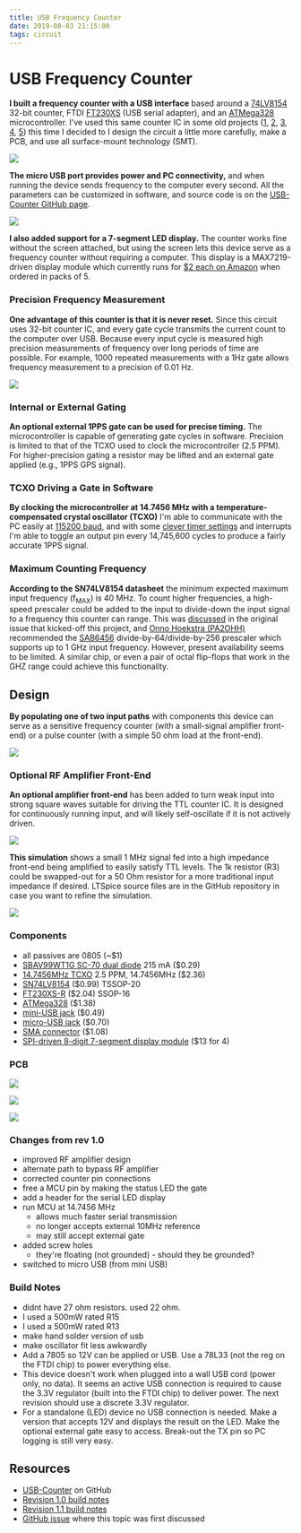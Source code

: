```yaml
---
title: USB Frequency Counter
date: 2019-08-03 21:15:00
tags: circuit
---
```


# USB Frequency Counter

**I built a frequency counter with a USB interface** based around a [74LV8154](https://www.ti.com/lit/ds/symlink/sn74lv8154.pdf) 32-bit counter, FTDI [FT230XS](https://www.ftdichip.com/Support/Documents/DataSheets/ICs/DS_FT230X.pdf) (USB serial adapter), and an [ATMega328](https://www.microchip.com/wwwproducts/en/ATmega328) microcontroller. I've used this same counter IC in some old projects ([1](https://swharden.com/blog/2011-03-14-frequency-counter-finished/), [2](https://swharden.com/blog/2011-02-12-wideband-receiver-works/), [3](https://swharden.com/blog/2011-02-09-minimal-radio-project-continues/), [4](https://swharden.com/blog/2011-02-04-frequency-counter-working/), [5](https://swharden.com/blog/2011-01-28-home-brew-transceiver-taking-shape/)) this time I decided to I design the circuit a little more carefully, make a PCB, and use all surface-mount technology (SMT).

<div class="center medium">

![](curved2.jpg)

</div>

**The micro USB port provides power and PC connectivity,** and when running the device sends frequency to the computer every second. All the parameters can be customized in software, and source code is on the [USB-Counter GitHub page](https://github.com/swharden/USB-Counter). 

<div class="center">

![](DSC_0132.jpg)

</div>

**I also added support for a 7-segment LED display.** The counter works fine without the screen attached, but using the screen lets this device serve as a frequency counter without requiring a computer. This display is a MAX7219-driven display module which currently runs for [$2 each on Amazon](https://www.amazon.com/s?k=max7219+segment) when ordered in packs of 5.

### Precision Frequency Measurement

**One advantage of this counter is that it is never reset.** Since this circuit uses 32-bit counter IC, and every gate cycle transmits the current count to the computer over USB. Because every input cycle is measured high precision measurements of frequency over long periods of time are possible. For example, 1000 repeated measurements with a 1Hz gate allows frequency measurement to a precision of 0.01 Hz.

<div class="center border medium">

![](2019-08-04-output.png)

</div>

### Internal or External Gating

**An optional external 1PPS gate can be used for precise timing.** The microcontroller is capable of generating gate cycles in software. Precision is limited to that of the TCXO used to clock the microcontroller (2.5 PPM). For higher-precision gating a resistor may be lifted and an external gate applied (e.g., 1PPS GPS signal).

### TCXO Driving a Gate in Software

**By clocking the microcontroller at 14.7456 MHz with a temperature-compensated crystal oscillator (TCXO)** I'm able to communicate with the PC easily at [115200 baud](http://ruemohr.org/~ircjunk/avr/baudcalc/avrbaudcalc-1.0.8.php), and with some [clever timer settings](https://eleccelerator.com/avr-timer-calculator/) and interrupts I'm able to toggle an output pin every 14,745,600 cycles to produce a fairly accurate 1PPS signal.

### Maximum Counting Frequency

**According to the SN74LV8154 datasheet** the minimum expected maximum input frequency (f<sub>MAX</sub>) is 40 MHz. To count higher frequencies, a high-speed prescaler could be added to the input to divide-down the input signal to a frequency this counter can range. This was [discussed]() in the original issue that kicked-off this project, and [Onno Hoekstra (PA2OHH)](https://www.qsl.net/pa2ohh/) recommended the [SAB6456](https://doc.lagout.org/electronics/doc/ic_various/SAB6456.PDF) divide-by-64/divide-by-256 prescaler which supports up to 1 GHz input frequency. However, present availability seems to be limited. A similar chip, or even a pair of octal flip-flops that work in the GHZ range could achieve this functionality.

## Design

**By populating one of two input paths** with components this device can serve as a sensitive frequency counter (with a small-signal amplifier front-end) or a pulse counter (with a simple 50 ohm load at the front-end).

<div class="center">

![](schematic.png)

</div>

### Optional RF Amplifier Front-End

**An optional amplifier front-end** has been added to turn weak input into strong square waves suitable for driving the TTL counter IC. It is designed for continuously running input, and will likely self-oscillate if it is not actively driven.

<div class="center border">

![](front-end.jpg)

</div>

**This simulation** shows a small 1 MHz signal fed into a high impedance front-end being amplified to easily satisfy TTL levels. The 1k resistor (R3) could be swapped-out for a 50 Ohm resistor for a more traditional input impedance if desired. LTSpice source files are in the GitHub repository in case you want to refine the simulation.

<div class="center border">

![](front-end-wave.jpg)

</div>

### Components
* all passives are 0805 (~$1)
* [SBAV99WT1G SC-70 dual diode](https://www.mouser.com/ProductDetail/ON-Semiconductor/SBAV99WT1G?qs=%2Fha2pyFaduhs9dhfVWP8oT%252BsAj5t0ZSYddkb6PuTtd0%3D) 215 mA ($0.29)
* [14.7456MHz TCXO](https://www.mouser.com/ProductDetail/Fox/FOX924B-147456?qs=sGAEpiMZZMt8oz%2FHeiymADfzZKRiEXclvcmWd5jLzoM%3D) 2.5 PPM, 14.7456MHz ($2.36)
* [SN74LV8154](https://www.mouser.com/ProductDetail/Texas-Instruments/SN74LV8154PWR?qs=sGAEpiMZZMtdY2G%252BSI3N4aQvQNXOTGN6Ghdjz%252BkScFE%3D) ($0.99) TSSOP-20
* [FT230XS-R](https://www.mouser.com/ProductDetail/FTDI/FT230XS-R?qs=sGAEpiMZZMtv%252Bwxsgy%2FhiIaF6qCroMVR1i2pEQA5UpU%3D) ($2.04) SSOP-16
* [ATMega328](https://www.mouser.com/ProductDetail/Microchip-Technology-Atmel/ATMEGA328PB-AU?qs=sGAEpiMZZMvc81WFyF5EdrSRAEYMYvHlMc95YQj%2FArE%3D) ($1.38)
* [mini-USB jack](https://www.mouser.com/ProductDetail/CUI/UJ2-MBH-1-SMT-TR?qs=sGAEpiMZZMu3xu3GWjvQiLfiCTO8RP%252Bk%252BIiwpoT5qew%3D) ($0.49)
* [micro-USB jack](https://www.mouser.com/ProductDetail/Hirose-Connector/ZX62D-B-5PA830?qs=sGAEpiMZZMulM8LPOQ%252Byk6r3VmhUEyMLT8hu1C1GYL85FtczwhvFwQ%3D%3D) ($0.70)
* [SMA connector](https://www.mouser.com/ProductDetail/LPRS/SMA-CONNECTOR?qs=sGAEpiMZZMuLQf%252BEuFsOrkd7M7rmHNHidLMZ%2Ftb%252B0T1YCJLScw0qLA%3D%3D) ($1.08)
* [SPI-driven 8-digit 7-segment display module](https://www.amazon.com/dp/B07CL2YNJQ) ($13 for 4)


### PCB

<div class="center border">

![](pcb-dsn.png)

</div>

<div class="center">

![](pcb-rndr.png)

</div>

<div class="center border">

![](DSC_0128.jpg)

</div>

### Changes from rev 1.0
* improved RF amplifier design
* alternate path to bypass RF amplifier
* corrected counter pin connections
* free a MCU pin by making the status LED the gate
* add a header for the serial LED display
* run MCU at 14.7456 MHz
  * allows much faster serial transmission
  * no longer accepts external 10MHz reference
  * may still accept external gate
* added screw holes
  * they're floating (not grounded) - should they be grounded?
* switched to micro USB (from mini USB)

### Build Notes
* didnt have 27 ohm resistors. used 22 ohm.
* I used a 500mW rated R15
* I used a 500mW rated R13
* make hand solder version of usb
* make oscillator fit less awkwardly
* Add a 7805 so 12V can be applied or USB. Use a 78L33 (not the reg on the FTDI chip) to power everything else.
* This device doesn't work when plugged into a wall USB cord (power only, no data). It seems an active USB connection is required to cause the 3.3V regulator (built into the FTDI chip) to deliver power. The next revision should use a discrete 3.3V regulator.
* For a standalone (LED) device no USB connection is needed. Make a version that accepts 12V and displays the result on the LED. Make the optional external gate easy to access. Break-out the TX pin so PC logging is still very easy.

## Resources
* [USB-Counter](https://github.com/swharden/USB-Counter) on GitHub
* [Revision 1.0 build notes](https://github.com/swharden/USB-Counter/tree/master/builds/1.0)
* [Revision 1.1 build notes](https://github.com/swharden/USB-Counter/tree/master/builds/1.1)
* [GitHub issue](https://github.com/swharden/AVR-projects/issues/1) where this topic was first discussed